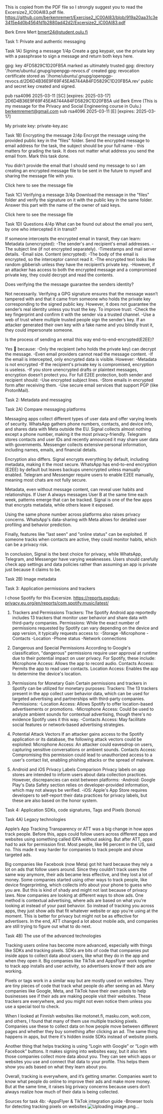 This is copied from the PDF file so I strongly suggest you to read the Excersize2_IC00AI83.pdf file.
https://github.com/berkemremert/Exercise2_IC00AI83/blob/919a20aa31c3e3415e4d0b4564fd1b2880ad42d2/Excersize2_IC00AI83.pdf

Berk Emre Mert
bmert24@student.oulu.fi

Task 1: Private and authentic messaging

Task 1A) Signing a message 1/4p
Create a gpg keypair, use the private key with a passphrase to sign a message and return both keys here.

gpg: key 4FD5829C1D20FB5A marked as ultimately trusted
gpg: directory '/home/ubuntu/.gnupg/openpgp-revocs.d' created
gpg: revocation certificate stored as '/home/ubuntu/.gnupg/openpgp-revocs.d/2D6D4B36E9F69F45EA6744A84FD5829C1D20FB5A.rev'
public and secret key created and signed.

pub   rsa4096 2025-03-11 [SC] [expires: 2025-03-17]
      2D6D4B36E9F69F45EA6744A84FD5829C1D20FB5A
uid                      Berk Emre (This is my message for the Privacy and Social Engineering course in Oulu.) <berkemremert@gmail.com>
sub   rsa4096 2025-03-11 [E] [expires: 2025-03-17]

My private key: private-key.asc

Task 1B) Encrypting the message 2/4p
Encrypt the message using the provided public key in the "files" folder. Send the encrypted message to email address for the task, the subject should be your full name - this matters for grading the task. It does not matter what address you send the email from. Mark this task done.

You didn’t provide the email that I should send my message to so I am creating an encrypted message file to be sent in the future to myself and sharing the message file with you.

Click here to see the message file

Task 1C) Verifying a message 3/4p
Download the message in the "files" folder and verify the signature on it with the public key in the same folder. Answer this part with the name of the owner of said keys.

Click here to see the message file

Task 1D) Questions 4/4p
What can be found out about the email you sent, by one who intercepted it in transit?

If someone intercepts the encrypted email in transit, they can learn:
Metadata (unencrypted):
-The sender's and recipient's email addresses.
-The subject line (if not encrypted separately).
-Timestamps and mail server details.
-Email size.
Content (encrypted):
-The body of the email is encrypted, so the interceptor cannot read it.
-The encrypted text looks like random gibberish unless they have the recipient’s private key.
-However, if an attacker has access to both the encrypted message and a compromised private key, they could decrypt and read the contents.

Does verifying the the message guarantee the senders identity?

Not necessarily. Verifying a GPG signature ensures that the message wasn’t tampered with and that it came from someone who holds the private key corresponding to the signed public key. However, it does not guarantee the sender’s real identity unless you trust the key. To improve trust:
-Check the key fingerprint and confirm it with the sender via a trusted channel.
-Use a web of trust where multiple trusted people sign the sender’s key.
If an attacker generated their own key with a fake name and you blindly trust it, they could impersonate someone.

Is the process of sending an email this way end-to-end-encrypted(E2EE)?

Yes  because:
-Only the recipient (who holds the private key) can decrypt the message.
-Even email providers cannot read the message content.
-If the email is intercepted, only encrypted data is visible.
However:
-Metadata is not encrypted
-If the recipient's private key is compromised, encryption is useless.
-If you store unencrypted drafts or plaintext messages, encryption doesn’t protect you.
For full E2EE protection, both sender and recipient should:
-Use encrypted subject lines.
-Store emails in encrypted form after receiving them.
-Use secure email services that support PGP (like ProtonMail).

Task 2: Metadata and messaging

Task 2A) Compare messaging platforms

Messaging apps collect different types of user data and offer varying levels of security. WhatsApp gathers phone numbers, contacts, and device info, and shares data with Meta outside the EU. Signal collects almost nothing except a phone number, making it the most privacy-friendly. Telegram stores contacts and user IDs and recently announced it may share user data with governments. Messenger collects extensive personal information, including names, emails, and financial details.

Encryption also differs. Signal encrypts everything by default, including metadata, making it the most secure. WhatsApp has end-to-end encryption (E2EE) by default but leaves backups unencrypted unless manually enabled. Telegram and Messenger require users to enable E2EE manually, meaning most chats are not fully secure.

Metadata, even without message content, can reveal user habits and relationships. If User A always messages User B at the same time each week, patterns emerge that can be tracked. Signal is one of the few apps that encrypts metadata, while others leave it exposed.

Using the same phone number across platforms also raises privacy concerns. WhatsApp's data-sharing with Meta allows for detailed user profiling and behavior prediction.

Finally, features like "last seen" and "online status" can be exploited. If someone tracks when contacts are active, they could monitor habits, which can be a privacy risk.

In conclusion, Signal is the best choice for privacy, while WhatsApp, Telegram, and Messenger have varying weaknesses. Users should carefully check app settings and data policies rather than assuming an app is private just because it claims to be.

Task 2B) Image metadata

 
 

Task 3: Application permissions and trackers

I chose Spotify for this Excersize.
https://reports.exodus-privacy.eu.org/en/reports/com.spotify.music/latest/

1. Trackers and Permissions
Trackers: The Spotify Android app reportedly includes 13 trackers that monitor user behavior and share data with third-party companies. 
Permissions: While the exact number of permissions requested by Spotify can vary depending on the device and app version, it typically requests access to:
-Storage
-Microphone
-Contacts
-Location
-Phone status
-Network connections

2. Dangerous and Special Permissions
According to Google's classification, "dangerous" permissions require user approval at runtime due to their potential impact on user privacy. For Spotify, these include:
Microphone Access: Allows the app to record audio.
Contacts Access: Permits the app to read user contacts.
Location Access: Enables the app to determine the device's location.

3. Permissions for Monetary Gain
Certain permissions and trackers in Spotify can be utilized for monetary purposes:
Trackers: The 13 trackers present in the app collect user behavior data, which can be used for targeted advertising and partnerships with third-party companies. 
Permissions:
-Location Access: Allows Spotify to offer location-based advertisements or promotions.
-Microphone Access: Could be used to analyze ambient sounds for contextual advertising, though there's no evidence Spotify uses it this way.
-Contacts Access: May facilitate social features or network-based advertising strategies.

4. Potential Attack Vectors
If an attacker gains access to the Spotify application or its database, the following attack vectors could be exploited:
Microphone Access: An attacker could eavesdrop on users, capturing sensitive conversations or ambient sounds.
Contacts Access: Compromising this permission could lead to unauthorized access to a user's contact list, enabling phishing attacks or the spread of malware.

5. Android and iOS Privacy Labels Comparison
Privacy labels on app stores are intended to inform users about data collection practices. However, discrepancies can exist between platforms:
-Android: Google Play's Data Safety section relies on developer-provided information, which may not always be verified.
-iOS: Apple's App Store requires developers to self-report their data practices for privacy labels, but these are also based on the honor system.

Task 4: Application SDKs, code signatures, Tags and Pixels (bonus)

Task 4A) Legacy technologies

Apple’s App Tracking Transparency or ATT was a big change in how apps track people. Before this, apps could follow users across different apps and websites using something called IDFA without asking. But after ATT, apps had to ask for permission first. Most people, like 96 percent in the US, said no. This made it way harder for companies to track people and show targeted ads.

Big companies like Facebook (now Meta) got hit hard because they rely a lot on ads that follow users around. Since they couldn’t track users the same way anymore, their ads became less effective, and they lost a lot of money. Some companies started using other ways to track people, like device fingerprinting, which collects info about your phone to guess who you are. But this is kind of shady and might not last because of privacy laws.
Now companies are looking at different ways to show ads. One method is contextual advertising, where ads are based on what you're looking at instead of your past behavior. 
So instead of tracking you across apps, they just show ads that fit whatever website or app you’re using at the moment. This is better for privacy but might not be as effective for advertisers. In the end, ATT changed a lot about mobile ads, and companies are still trying to figure out what to do next.

Task 4B) The use of the advanced technologies

Tracking users online has become more advanced, especially with things like SDKs and tracking pixels. SDKs are bits of code that companies put inside apps to collect data about users, like what they do in the app and when they open it. Big companies like TikTok and AppsFlyer work together to track app installs and user activity, so advertisers know if their ads are working.

Pixels or tags work in a similar way but are mostly used on websites. They are tiny pieces of code that track what people do after seeing an ad. Many companies like Google, Meta, and TikTok have their own pixels to help businesses see if their ads are making people visit their websites. These trackers are everywhere, and you might not even notice them unless you use a special tool to check.

When I looked at Finnish websites like motonet.fi, masku.com, wolt.com, and others, I found that many of them use multiple tracking pixels. Companies use these to collect data on how people move between different pages and whether they buy something after clicking an ad. The same thing happens in apps, but there it's hidden inside SDKs instead of website pixels.

Another thing that helps tracking is using “Login with Google” or “Login with Facebook” buttons. It makes signing into websites easy, but it also lets those companies collect more data about you. They can see which apps or websites you use and connect that data to your profile. This helps them show you ads based on what they learn about you.

Overall, tracking is everywhere, and it’s getting smarter. Companies want to know what people do online to improve their ads and make more money. But at the same time, it raises big privacy concerns because users don’t always realize how much of their data is being collected.

Sources for task 4b:
-AppsFlyer & TikTok integration guide
-Browser tools for detecting tracking pixels on websites
![Uploading image.png…]()
